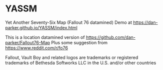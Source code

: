 # YASSM
Yet Another Seventy-Six Map (Fallout 76 datamined)
Demo at https://dan-parker.github.io/YASSM/index.html


This is a location datamined version of https://github.com/dan-parker/Fallout76-Map
Plus some suggestion from https://www.reddit.com/r/fo76















Fallout, Vault Boy and related logos are trademarks or registered trademarks of Bethesda Softworks LLC in the U.S. and/or other countries

